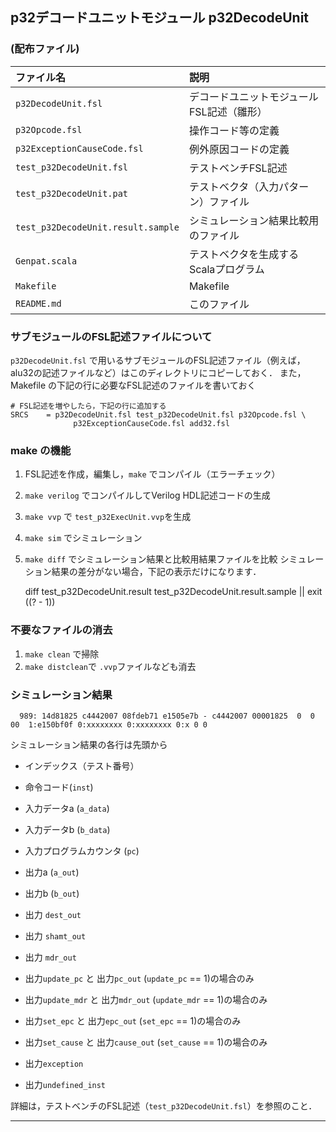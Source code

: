 p32デコードユニットモジュール p32DecodeUnit
---

### (配布ファイル)

| ファイル名               | 説明                                      |
|:-------------------------|:------------------------------------------|
| `p32DecodeUnit.fsl`      | デコードユニットモジュールFSL記述（雛形） |
| `p32Opcode.fsl`          | 操作コード等の定義                        |
| `p32ExceptionCauseCode.fsl` | 例外原因コードの定義                   |
| `test_p32DecodeUnit.fsl` | テストベンチFSL記述                       |
| `test_p32DecodeUnit.pat` | テストベクタ（入力パターン）ファイル      |
| `test_p32DecodeUnit.result.sample` | シミュレーション結果比較用のファイル |
| `Genpat.scala`           | テストベクタを生成するScalaプログラム     |
| `Makefile`               | Makefile                                  |
| `README.md`              | このファイル                              |


### サブモジュールのFSL記述ファイルについて

`p32DecodeUnit.fsl` で用いるサブモジュールのFSL記述ファイル（例えば，
alu32の記述ファイルなど）はこのディレクトリにコピーしておく．
また，Makefile の下記の行に必要なFSL記述のファイルを書いておく

    # FSL記述を増やしたら，下記の行に追加する
    SRCS 	= p32DecodeUnit.fsl test_p32DecodeUnit.fsl p32Opcode.fsl \
                  p32ExceptionCauseCode.fsl add32.fsl



### make の機能

1. FSL記述を作成，編集し，`make` でコンパイル（エラーチェック）
3. `make verilog` でコンパイルしてVerilog HDL記述コードの生成
4. `make vvp` で `test_p32ExecUnit.vvp`を生成
5. `make sim` でシミュレーション
6. `make diff` でシミュレーション結果と比較用結果ファイルを比較
シミュレーション結果の差分がない場合，下記の表示だけになります．

    diff test_p32DecodeUnit.result test_p32DecodeUnit.result.sample || exit $(($? - 1))



### 不要なファイルの消去

1. `make clean` で掃除
2. `make distclean`で `.vvp`ファイルなども消去


### シミュレーション結果


      989: 14d81825 c4442007 08fdeb71 e1505e7b - c4442007 00001825  0  0 00  1:e150bf0f 0:xxxxxxxx 0:xxxxxxxx 0:x 0 0


シミュレーション結果の各行は先頭から

* インデックス（テスト番号）
* 命令コード(`inst`)
* 入力データa (`a_data`)
* 入力データb (`b_data`)
* 入力プログラムカウンタ (`pc`)

* 出力a (`a_out`)
* 出力b (`b_out`)
* 出力 `dest_out`
* 出力 `shamt_out`
* 出力 `mdr_out`
* 出力`update_pc` と 出力`pc_out` (`update_pc` == 1)の場合のみ
* 出力`update_mdr` と 出力`mdr_out` (`update_mdr` == 1)の場合のみ
* 出力`set_epc` と 出力`epc_out` (`set_epc` == 1)の場合のみ
* 出力`set_cause` と 出力`cause_out` (`set_cause` == 1)の場合のみ
* 出力`exception`
* 出力`undefined_inst`

詳細は，テストベンチのFSL記述（`test_p32DecodeUnit.fsl`）を参照のこと．

---
